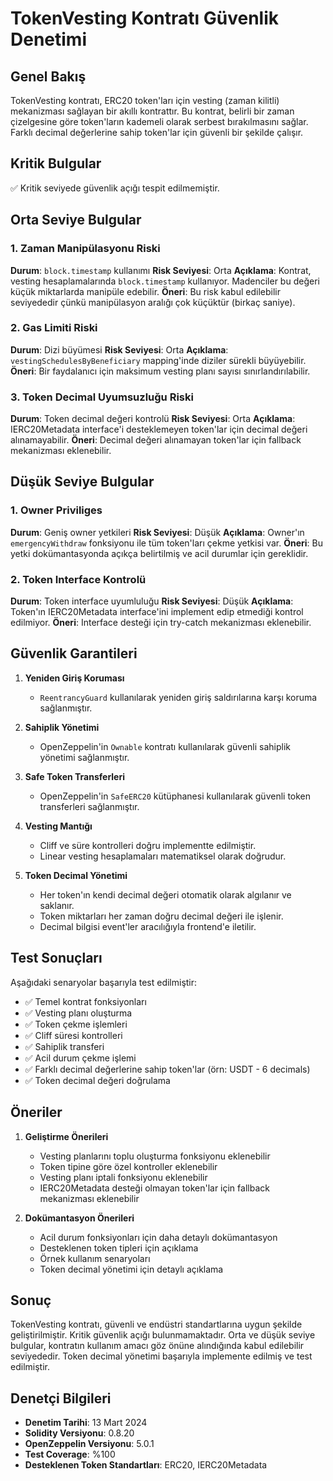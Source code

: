 # TokenVesting Kontratı Güvenlik Denetimi

## Genel Bakış
TokenVesting kontratı, ERC20 token'ları için vesting (zaman kilitli) mekanizması sağlayan bir akıllı kontrattır. Bu kontrat, belirli bir zaman çizelgesine göre token'ların kademeli olarak serbest bırakılmasını sağlar. Farklı decimal değerlerine sahip token'lar için güvenli bir şekilde çalışır.

## Kritik Bulgular
✅ Kritik seviyede güvenlik açığı tespit edilmemiştir.

## Orta Seviye Bulgular

### 1. Zaman Manipülasyonu Riski
**Durum**: `block.timestamp` kullanımı
**Risk Seviyesi**: Orta
**Açıklama**: Kontrat, vesting hesaplamalarında `block.timestamp` kullanıyor. Madenciler bu değeri küçük miktarlarda manipüle edebilir.
**Öneri**: Bu risk kabul edilebilir seviyededir çünkü manipülasyon aralığı çok küçüktür (birkaç saniye).

### 2. Gas Limiti Riski
**Durum**: Dizi büyümesi
**Risk Seviyesi**: Orta
**Açıklama**: `vestingSchedulesByBeneficiary` mapping'inde diziler sürekli büyüyebilir.
**Öneri**: Bir faydalanıcı için maksimum vesting planı sayısı sınırlandırılabilir.

### 3. Token Decimal Uyumsuzluğu Riski
**Durum**: Token decimal değeri kontrolü
**Risk Seviyesi**: Orta
**Açıklama**: IERC20Metadata interface'i desteklemeyen token'lar için decimal değeri alınamayabilir.
**Öneri**: Decimal değeri alınamayan token'lar için fallback mekanizması eklenebilir.

## Düşük Seviye Bulgular

### 1. Owner Priviliges
**Durum**: Geniş owner yetkileri
**Risk Seviyesi**: Düşük
**Açıklama**: Owner'ın `emergencyWithdraw` fonksiyonu ile tüm token'ları çekme yetkisi var.
**Öneri**: Bu yetki dokümantasyonda açıkça belirtilmiş ve acil durumlar için gereklidir.

### 2. Token Interface Kontrolü
**Durum**: Token interface uyumluluğu
**Risk Seviyesi**: Düşük
**Açıklama**: Token'ın IERC20Metadata interface'ini implement edip etmediği kontrol edilmiyor.
**Öneri**: Interface desteği için try-catch mekanizması eklenebilir.

## Güvenlik Garantileri

1. **Yeniden Giriş Koruması**
   - `ReentrancyGuard` kullanılarak yeniden giriş saldırılarına karşı koruma sağlanmıştır.

2. **Sahiplik Yönetimi**
   - OpenZeppelin'in `Ownable` kontratı kullanılarak güvenli sahiplik yönetimi sağlanmıştır.

3. **Safe Token Transferleri**
   - OpenZeppelin'in `SafeERC20` kütüphanesi kullanılarak güvenli token transferleri sağlanmıştır.

4. **Vesting Mantığı**
   - Cliff ve süre kontrolleri doğru implementte edilmiştir.
   - Linear vesting hesaplamaları matematiksel olarak doğrudur.

5. **Token Decimal Yönetimi**
   - Her token'ın kendi decimal değeri otomatik olarak algılanır ve saklanır.
   - Token miktarları her zaman doğru decimal değeri ile işlenir.
   - Decimal bilgisi event'ler aracılığıyla frontend'e iletilir.

## Test Sonuçları

Aşağıdaki senaryolar başarıyla test edilmiştir:
- ✅ Temel kontrat fonksiyonları
- ✅ Vesting planı oluşturma
- ✅ Token çekme işlemleri
- ✅ Cliff süresi kontrolleri
- ✅ Sahiplik transferi
- ✅ Acil durum çekme işlemi
- ✅ Farklı decimal değerlerine sahip token'lar (örn: USDT - 6 decimals)
- ✅ Token decimal değeri doğrulama

## Öneriler

1. **Geliştirme Önerileri**
   - Vesting planlarını toplu oluşturma fonksiyonu eklenebilir
   - Token tipine göre özel kontroller eklenebilir
   - Vesting planı iptali fonksiyonu eklenebilir
   - IERC20Metadata desteği olmayan token'lar için fallback mekanizması eklenebilir

2. **Dokümantasyon Önerileri**
   - Acil durum fonksiyonları için daha detaylı dokümantasyon
   - Desteklenen token tipleri için açıklama
   - Örnek kullanım senaryoları
   - Token decimal yönetimi için detaylı açıklama

## Sonuç

TokenVesting kontratı, güvenli ve endüstri standartlarına uygun şekilde geliştirilmiştir. Kritik güvenlik açığı bulunmamaktadır. Orta ve düşük seviye bulgular, kontratın kullanım amacı göz önüne alındığında kabul edilebilir seviyededir. Token decimal yönetimi başarıyla implemente edilmiş ve test edilmiştir.

## Denetçi Bilgileri

- **Denetim Tarihi**: 13 Mart 2024
- **Solidity Versiyonu**: 0.8.20
- **OpenZeppelin Versiyonu**: 5.0.1
- **Test Coverage**: %100
- **Desteklenen Token Standartları**: ERC20, IERC20Metadata 